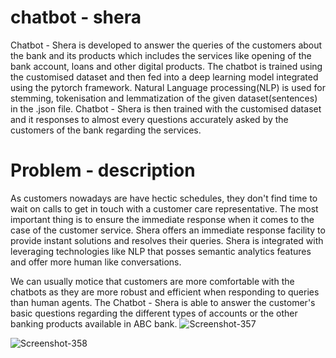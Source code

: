 # chatbot - shera
Chatbot - Shera is developed to answer the queries of the customers about the bank and its products which includes the services like opening of the bank account, loans and other digital products. The chatbot is trained using the customised dataset and then fed into a deep learning model integrated using the pytorch framework. Natural Language processing(NLP) is used for stemming, tokenisation and lemmatization of the given dataset(sentences) in the .json file. Chatbot - Shera is then trained with the customised dataset and it responses to almost every questions accurately asked by the customers of the bank regarding the services.

# Problem - description
As customers nowadays are have hectic schedules, they don't find time to wait on calls to get in touch with a customer care representative. The most important thing is to ensure the immediate response when it comes to the case of the customer service. Shera offers an immediate response facility to provide instant solutions and resolves their queries. Shera is integrated with leveraging technologies like NLP that posses semantic analytics features and offer more human like conversations.

We can usually motice that customers are more comfortable with the chatbots as they are more robust and efficient when responding to queries than human agents. The Chatbot - Shera is able to answer the customer's basic questions regarding the different types of accounts or the other banking products available in ABC bank.
![Screenshot-_357_](https://user-images.githubusercontent.com/96300556/189691229-fa0e3da8-4f87-4548-9abb-232569691eef.jpeg)


![Screenshot-_358_](https://user-images.githubusercontent.com/96300556/189691775-afc923f0-6f56-46ee-8d6f-9e2b2ad0ad8e.jpeg)



